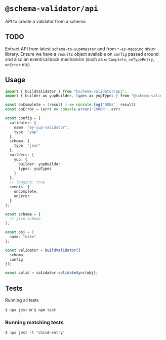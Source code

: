 # `@schema-validator/api`

API to create a validator from a schema

## TODO

Extract API from latest `schema-to-yup#master` and from `*-es-mapping` sister library. Ensure we have a `results` object available on `config` passed around and also an event/callback mechanism (such as `onComplete`, `onTypeEntry`, `onError` etc)

## Usage

```ts
import { buildValidator } from "@schema-validator/api";
import { builder as yupBuilder, types as yupTypes } from "@schema-validator/yup-builder";

const onComplete = (result ) => console.log('DONE', result)
const onError = (err) => console.error('ERROR', err)

const config = {
  validator: {
    name: "my-yup-validator",
    type: "yup"
  },
  schema: {
    type: "json"
  },
  builders: {
    yup: {
      builder: yupBuilder
      types: yupTypes
    }
  },
  // logging: true
  events: {
    onComplete,
    onError
  }
};

const schema = {
  // json schema
};

const obj = {
  name: "mike"
};

const validator = buildValidator({
  schema,
  config
});

const valid = validator.validateSync(obj);
```

## Tests

Running all tests

`$ npx jest` or `$ npm test`

### Running matching tests

`$ npx jest -t 'child-entry'`
